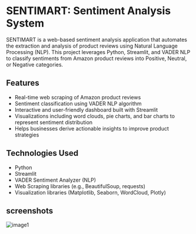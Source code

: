 # SENTIMART: Sentiment Analysis System

SENTIMART is a web-based sentiment analysis application that automates the extraction and analysis of product reviews using Natural Language Processing (NLP). This project leverages Python, Streamlit, and VADER NLP to classify sentiments from Amazon product reviews into Positive, Neutral, or Negative categories.

## Features

- Real-time web scraping of Amazon product reviews
- Sentiment classification using VADER NLP algorithm
- Interactive and user-friendly dashboard built with Streamlit
- Visualizations including word clouds, pie charts, and bar charts to represent sentiment distribution
- Helps businesses derive actionable insights to improve product strategies

## Technologies Used

- Python
- Streamlit
- VADER Sentiment Analyzer (NLP)
- Web Scraping libraries (e.g., BeautifulSoup, requests)
- Visualization libraries (Matplotlib, Seaborn, WordCloud, Plotly)

## screenshots
![image1](images/Sentimart1)
